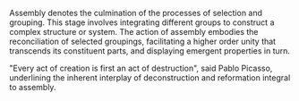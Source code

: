 
Assembly denotes the culmination of the processes of selection and grouping. This stage involves integrating different groups to construct a complex structure or system. The action of assembly embodies the reconciliation of selected groupings, facilitating a higher order unity that transcends its constituent parts, and displaying emergent properties in turn.

"Every act of creation is first an act of destruction", said Pablo Picasso, underlining the inherent interplay of deconstruction and reformation integral to assembly.

